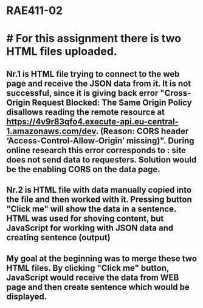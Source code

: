 # RAE411-02
# # For this assignment there is two HTML files uploaded. 
## Nr.1 is HTML file trying to connect to the web page and receive the JSON data from it. It is not successful, since it is giving back error "Cross-Origin Request Blocked: The Same Origin Policy disallows reading the remote resource at https://4v9r83qfo4.execute-api.eu-central-1.amazonaws.com/dev. (Reason: CORS header ‘Access-Control-Allow-Origin’ missing)". During online research this error corresponds to : site does not send data to requesters. Solution would be the enabling CORS on the data page. 

## Nr.2 is HTML file with data manually copied into the file and then worked with it. Pressing button "Click me" will show the data in a sentence. HTML was used for shoving content, but JavaScript for working with JSON data and creating sentence (output)

## My goal at the beginning was to merge these two HTML files. By clicking "Click me" button, JavaScript would receive the data from WEB page and then create sentence which would be displayed. 
